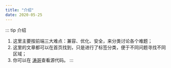 ```yaml
---
title: "介绍"
date: 2020-05-25
---
```


::: tip 介绍
1. 这里主要按前端三大难点：兼容、优化、安全，来分类讨论各个难题；<br>
2. 这里的文章都可以在首页找到，只是进行了标签分类，便于不同问题寻找不同区域；<br>
3. 你可以在 [涛哥](https://github.com/WTaoSoldier)查看源代码。
:::